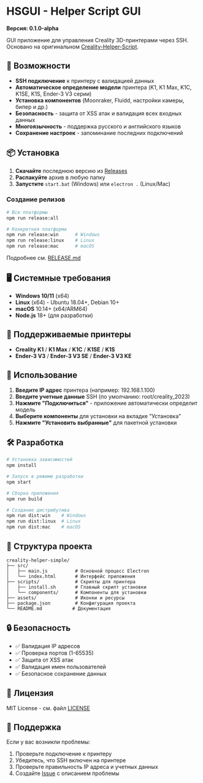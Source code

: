 # HSGUI - Helper Script GUI

**Версия: 0.1.0-alpha**

GUI приложение для управления Creality 3D-принтерами через SSH. Основано на оригинальном [Creality-Helper-Script](https://github.com/Guilouz/Creality-Helper-Script.git).

## 🚀 Возможности

- **SSH подключение** к принтеру с валидацией данных
- **Автоматическое определение модели** принтера (K1, K1 Max, K1C, K1SE, K1S, Ender-3 V3 серии)
- **Установка компонентов** (Moonraker, Fluidd, настройки камеры, бипер и др.)
- **Безопасность** - защита от XSS атак и валидация всех входных данных
- **Многоязычность** - поддержка русского и английского языков
- **Сохранение настроек** - запоминание последних подключений

## 📦 Установка

1. **Скачайте** последнюю версию из [Releases](https://github.com/Tombraider2006/HSGUI_TT/releases)
2. **Распакуйте** архив в любую папку
3. **Запустите** `start.bat` (Windows) или `electron .` (Linux/Mac)

### Создание релизов

```bash
# Все платформы
npm run release:all

# Конкретная платформа  
npm run release:win      # Windows
npm run release:linux    # Linux
npm run release:mac      # macOS
```

Подробнее см. [RELEASE.md](RELEASE.md)

## 🖥️ Системные требования

- **Windows 10/11** (x64)
- **Linux** (x64) - Ubuntu 18.04+, Debian 10+
- **macOS** 10.14+ (x64/ARM64)
- **Node.js** 18+ (для разработки)

## 🎯 Поддерживаемые принтеры

- **Creality K1** / **K1 Max** / **K1C** / **K1SE** / **K1S**
- **Ender-3 V3** / **Ender-3 V3 SE** / **Ender-3 V3 KE**

## 🔧 Использование

1. **Введите IP адрес** принтера (например: 192.168.1.100)
2. **Введите учетные данные** SSH (по умолчанию: root/creality_2023)
3. **Нажмите "Подключиться"** - приложение автоматически определит модель
4. **Выберите компоненты** для установки на вкладке "Установка"
5. **Нажмите "Установить выбранные"** для пакетной установки

## 🛠️ Разработка

```bash
# Установка зависимостей
npm install

# Запуск в режиме разработки
npm start

# Сборка приложения
npm run build

# Создание дистрибутива
npm run dist:win    # Windows
npm run dist:linux  # Linux
npm run dist:mac    # macOS
```

## 📁 Структура проекта

```
creality-helper-simple/
├── src/
│   ├── main.js          # Основной процесс Electron
│   └── index.html       # Интерфейс приложения
├── scripts/             # Скрипты для принтера
│   ├── install.sh       # Главный скрипт установки
│   └── components/      # Компоненты для установки
├── assets/              # Иконки и ресурсы
├── package.json         # Конфигурация проекта
└── README.md           # Документация
```

## 🔒 Безопасность

- ✅ Валидация IP адресов
- ✅ Проверка портов (1-65535)
- ✅ Защита от XSS атак
- ✅ Валидация имен пользователей
- ✅ Безопасное сохранение данных

## 📄 Лицензия

MIT License - см. файл [LICENSE](LICENSE)

## 🤝 Поддержка

Если у вас возникли проблемы:
1. Проверьте подключение к принтеру
2. Убедитесь, что SSH включен на принтере
3. Проверьте правильность IP адреса и учетных данных
4. Создайте [Issue](https://github.com/your-repo/issues) с описанием проблемы